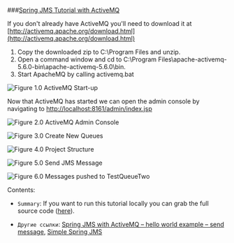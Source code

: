 ###[Spring JMS Tutorial with ActiveMQ](http://briansjavablog.blogspot.com/2012/09/spring-jms-tutorial-with-activemq.html)

If you don't already have ActiveMQ you'll need to download it at [http://activemq.apache.org/download.html](http://activemq.apache.org/download.html)

1. Copy the downloaded zip to C:\Program Files and unzip.
2. Open a command window and cd to C:\Program Files\apache-activemq-5.6.0-bin\apache-activemq-5.6.0\bin.
3. Start ApacheMQ by calling activemq.bat

![Figure 1.0 ActiveMQ Start-up](http://3.bp.blogspot.com/-aVmTFntFNSE/UFX-OYUlhnI/AAAAAAAAAEo/4LG3PXwdxtk/s640/ActiveMQ-Startup.png)

Now that ActiveMQ has started we can open the admin console by navigating to [http://localhost:8161/admin/index.jsp](http://localhost:8161/admin/index.jsp)

![Figure 2.0 ActiveMQ Admin Console](http://1.bp.blogspot.com/-OllAQmonD3Y/UFX_2HcyONI/AAAAAAAAAEw/NLmJki8Lsk0/s1600/ActiveMQ-Admin-Console.png)

![Figure 3.0 Create New Queues](http://4.bp.blogspot.com/-cC69v_iPTzQ/UFYBepJy2gI/AAAAAAAAAE4/LUojBMVi59I/s1600/ActiveMQ-Admin-Console-Create-Queues.png)

![Figure 4.0 Project Structure](http://2.bp.blogspot.com/-INelMdqFLAE/UFYnuFA0PqI/AAAAAAAAAFI/FNUWPZ8OI28/s1600/Project-Structure.png)

![Figure 5.0 Send JMS Message](http://1.bp.blogspot.com/-yV6eB95FxOk/UFZJhIN7KFI/AAAAAAAAAFY/lC-aHInGfqM/s1600/Put-Message-TestQueueOne.png)

![Figure 6.0 Messages pushed to TestQueueTwo](http://3.bp.blogspot.com/-vEUtTi0eHDI/UFZNmzNpmAI/AAAAAAAAAFo/nhrX-FIFOC8/s1600/MessageQueue-Consumed-Messages.png)

Contents: 

* `Summary`: If you want to run this tutorial locally you can grab the full source code ([here](https://docs.google.com/folder/d/0B_SZOyniHfc1YXE0M3BER242X28/edit)).

* `Другие ссылки`: [Spring JMS with ActiveMQ – hello world example – send message](http://shengwangi.blogspot.com/2014/10/spring-jms-with-activemq-helloworld-example-send.html), [Simple Spring JMS](http://www.springbyexample.org/examples/simple-spring-jms.html)
